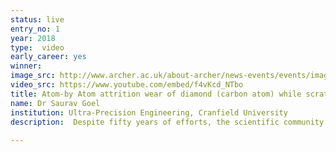 ```yaml
---
status: live
entry_no: 1
year: 2018
type:  video
early_career: yes 
winner: 
image_src: http://www.archer.ac.uk/about-archer/news-events/events/image-comp/gallery-2018/01_Entry_800.jpg
video_src: https://www.youtube.com/embed/f4vKcd_NTbo
title: Atom-by Atom attrition wear of diamond (carbon atom) while scratching pure iron
name: Dr Saurav Goel
institution: Ultra-Precision Engineering, Cranfield University
description:  Despite fifty years of efforts, the scientific community has not yet found a convincing explanation       for the wear mechanism of diamond during ultra-precision machining of low carbon ferrous alloys       or pure iron (a very soft metal). The answer to the wear problem will pave way to low-cost       manufacturing of high-precision moulds required by handheld gadgets and many other precision       applications. This video provides a first direct evidence with high fidelity on the wear of the       diamond tool (blue atoms) while scratching pure iron (grey atoms). The time dependent wear of       diamond is seen to occur at a timestep of (289900) where one small atom (red colour) experience       unbearable strain an is pulled from diamond. The new findings came from molecular dynamics       simulation on ARCHER using long range screening bond order potential function fully       parametrised both for iron and carbon thus highlight importance of simulations in practical       engineering applications.
  
---
```

